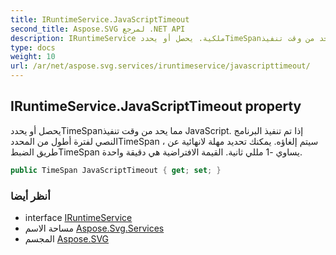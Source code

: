 ```yaml
---
title: IRuntimeService.JavaScriptTimeout
second_title: Aspose.SVG لمرجع .NET API
description: IRuntimeService ملكية. يحصل أو يحددTimeSpanمما يحد من وقت تنفيذ JavaScript. إذا تم تنفيذ البرنامج النصي لفترة أطول من المحددTimeSpan  سيتم إلغاؤه. يمكنك تحديد مهلة لانهائية عن طريق الضبطTimeSpan يساوي 1 مللي ثانية. القيمة الافتراضية هي دقيقة واحدة.
type: docs
weight: 10
url: /ar/net/aspose.svg.services/iruntimeservice/javascripttimeout/
---
```

## IRuntimeService.JavaScriptTimeout property

يحصل أو يحددTimeSpanمما يحد من وقت تنفيذ JavaScript. إذا تم تنفيذ البرنامج النصي لفترة أطول من المحددTimeSpan ، سيتم إلغاؤه. يمكنك تحديد مهلة لانهائية عن طريق الضبطTimeSpan يساوي -1 مللي ثانية. القيمة الافتراضية هي دقيقة واحدة.

```csharp
public TimeSpan JavaScriptTimeout { get; set; }
```

### أنظر أيضا

* interface [IRuntimeService](../)
* مساحة الاسم [Aspose.Svg.Services](../../iruntimeservice/)
* المجسم [Aspose.SVG](../../../)


